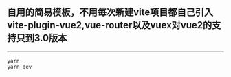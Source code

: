 ## 自用的简易模板，不用每次新建vite项目都自己引入vite-plugin-vue2,vue-router以及vuex对vue2的支持只到3.0版本

---

```
yarn
yarn dev
```